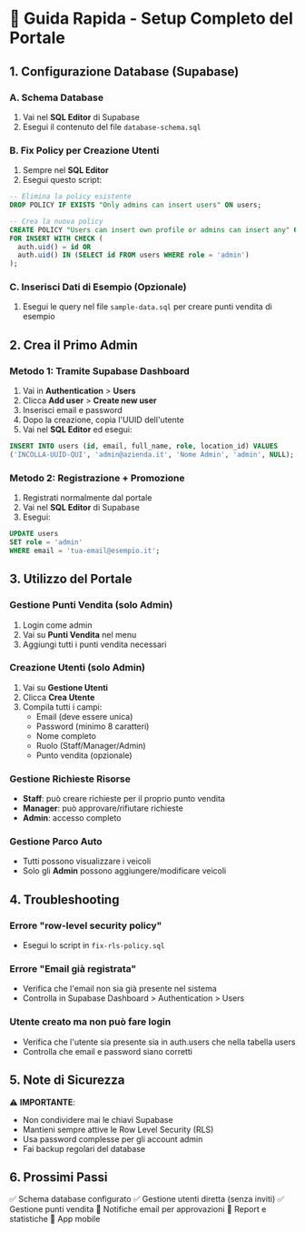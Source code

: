 # 🚀 Guida Rapida - Setup Completo del Portale

## 1. Configurazione Database (Supabase)

### A. Schema Database
1. Vai nel **SQL Editor** di Supabase
2. Esegui il contenuto del file `database-schema.sql`

### B. Fix Policy per Creazione Utenti
1. Sempre nel **SQL Editor**
2. Esegui questo script:

```sql
-- Elimina la policy esistente
DROP POLICY IF EXISTS "Only admins can insert users" ON users;

-- Crea la nuova policy
CREATE POLICY "Users can insert own profile or admins can insert any" ON users
FOR INSERT WITH CHECK (
  auth.uid() = id OR 
  auth.uid() IN (SELECT id FROM users WHERE role = 'admin')
);
```

### C. Inserisci Dati di Esempio (Opzionale)
1. Esegui le query nel file `sample-data.sql` per creare punti vendita di esempio

## 2. Crea il Primo Admin

### Metodo 1: Tramite Supabase Dashboard
1. Vai in **Authentication** > **Users**
2. Clicca **Add user** > **Create new user**
3. Inserisci email e password
4. Dopo la creazione, copia l'UUID dell'utente
5. Vai nel **SQL Editor** ed esegui:

```sql
INSERT INTO users (id, email, full_name, role, location_id) VALUES
('INCOLLA-UUID-QUI', 'admin@azienda.it', 'Nome Admin', 'admin', NULL);
```

### Metodo 2: Registrazione + Promozione
1. Registrati normalmente dal portale
2. Vai nel **SQL Editor** di Supabase
3. Esegui:

```sql
UPDATE users 
SET role = 'admin' 
WHERE email = 'tua-email@esempio.it';
```

## 3. Utilizzo del Portale

### Gestione Punti Vendita (solo Admin)
1. Login come admin
2. Vai su **Punti Vendita** nel menu
3. Aggiungi tutti i punti vendita necessari

### Creazione Utenti (solo Admin)
1. Vai su **Gestione Utenti**
2. Clicca **Crea Utente**
3. Compila tutti i campi:
   - Email (deve essere unica)
   - Password (minimo 8 caratteri)
   - Nome completo
   - Ruolo (Staff/Manager/Admin)
   - Punto vendita (opzionale)

### Gestione Richieste Risorse
- **Staff**: può creare richieste per il proprio punto vendita
- **Manager**: può approvare/rifiutare richieste
- **Admin**: accesso completo

### Gestione Parco Auto
- Tutti possono visualizzare i veicoli
- Solo gli **Admin** possono aggiungere/modificare veicoli

## 4. Troubleshooting

### Errore "row-level security policy"
- Esegui lo script in `fix-rls-policy.sql`

### Errore "Email già registrata"
- Verifica che l'email non sia già presente nel sistema
- Controlla in Supabase Dashboard > Authentication > Users

### Utente creato ma non può fare login
- Verifica che l'utente sia presente sia in auth.users che nella tabella users
- Controlla che email e password siano corretti

## 5. Note di Sicurezza

⚠️ **IMPORTANTE**:
- Non condividere mai le chiavi Supabase
- Mantieni sempre attive le Row Level Security (RLS)
- Usa password complesse per gli account admin
- Fai backup regolari del database

## 6. Prossimi Passi

✅ Schema database configurato
✅ Gestione utenti diretta (senza inviti)
✅ Gestione punti vendita
🔲 Notifiche email per approvazioni
🔲 Report e statistiche
🔲 App mobile
